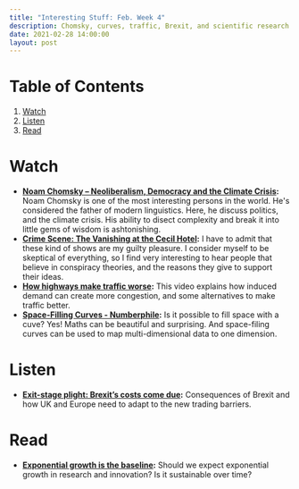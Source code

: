 ```yaml
---
title: "Interesting Stuff: Feb. Week 4"
description: Chomsky, curves, traffic, Brexit, and scientific research.
date: 2021-02-28 14:00:00
layout: post
---
```


# Table of Contents

1.  [Watch](#org38b9132)
2.  [Listen](#orgf35c3a9)
3.  [Read](#org3cb0909)



<a id="org38b9132"></a>

# Watch

-   **[Noam Chomsky – Neoliberalism, Democracy and the Climate Crisis](https://www.youtube.com/watch?v=WZ81-McOgdM):** Noam Chomsky is one of the most interesting persons in the world. He's considered the father of modern linguistics. Here, he discuss politics, and the climate crisis. His ability to disect complexity and break it into little gems of wisdom is ashtonishing.
-   **[Crime Scene: The Vanishing at the Cecil Hotel](https://www.netflix.com/title/81183727):** I have to admit that these kind of shows are my guilty pleasure. I consider myself to be skeptical of everything, so I find very interesting to hear people that believe in conspiracy theories, and the reasons they give to support their ideas.
-   **[How highways make traffic worse](https://www.youtube.com/watch?v=2z7o3sRxA5g):** This video explains how induced demand can create more congestion, and some alternatives to make traffic better.
-   **[Space-Filling Curves - Numberphile](https://www.youtube.com/watch?v=x-DgL49CFlM):** Is it possible to fill space with a cuve? Yes! Maths can be beautiful and surprising. And space-filing curves can be used to map multi-dimensional data to one dimension.


<a id="orgf35c3a9"></a>

# Listen

-   **[Exit-stage plight: Brexit’s costs come due](https://open.spotify.com/episode/53wiaIu3aOg1UCZyzTn6GF?si=rdPRRqPqSIi-zfsuLPnaow&nd=1):** Consequences of Brexit and how UK and Europe need to adapt to the new trading barriers.


<a id="org3cb0909"></a>

# Read

-   **[Exponential growth is the baseline](https://rootsofprogress.org/exponential-growth-is-the-baseline):** Should we expect exponential growth in research and innovation? Is it sustainable over time?

